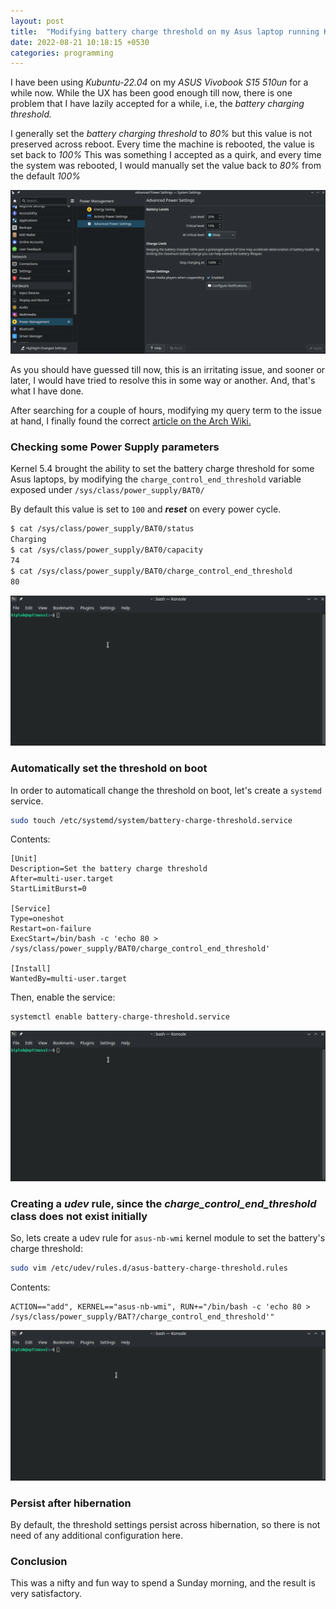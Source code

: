 ```yaml
---
layout: post
title:  "Modifying battery charge threshold on my Asus laptop running KDE"
date: 2022-08-21 10:18:15 +0530
categories: programming
---
```


I have been using _Kubuntu-22.04_ on my _ASUS Vivobook S15 510un_ for a while now. While the UX has been good enough till now, there is one problem that I have lazily accepted for a while, i.e, the _battery charging threshold._

I generally set the _battery charging threshold_ to _80%_ but this value is not preserved across reboot. Every time the machine is rebooted, the value is set back to _100%_ This was something I accepted as a quirk, and every time the system was rebooted, I would manually set the value back to _80%_ from the default _100%_

![Setting the battery charging threshold after reboot](/assets/gif/setting-battery-charge-threshold-kde.gif)

As you should have guessed till now, this is an irritating issue, and sooner or later, I would have tried to resolve this in some way or another. And, that's what I have done.

After searching for a couple of hours, modifying my query term to the issue at hand, I finally found the correct [article on the Arch Wiki.](https://wiki.archlinux.org/title/Laptop/ASUS#Battery_charge_threshold)

### Checking some Power Supply parameters

Kernel 5.4 brought the ability to set the battery charge threshold for some Asus laptops, by modifying the `charge_control_end_threshold` variable exposed under `/sys/class/power_supply/BAT0/`

By default this value is set to `100` and **_reset_** on every power cycle.

```bash
$ cat /sys/class/power_supply/BAT0/status
Charging
$ cat /sys/class/power_supply/BAT0/capacity
74
$ cat /sys/class/power_supply/BAT0/charge_control_end_threshold
80
```

![Checking some Power Supply Parameters](/assets/gif/asus-kde-checking-power-supply-param.gif)

### Automatically set the threshold on boot

In order to automaticall change the threshold on boot, let's create a `systemd` service. 

```bash
sudo touch /etc/systemd/system/battery-charge-threshold.service
```

Contents:

```text
[Unit]
Description=Set the battery charge threshold
After=multi-user.target
StartLimitBurst=0

[Service]
Type=oneshot
Restart=on-failure
ExecStart=/bin/bash -c 'echo 80 > /sys/class/power_supply/BAT0/charge_control_end_threshold'

[Install]
WantedBy=multi-user.target
```

Then, enable the service:

```bash
systemctl enable battery-charge-threshold.service
```

![Creating a systemd service to set threshold on boot](/assets/gif/kde-creating-systemd-service-battery-charge-threshold.gif)

### Creating a _udev_ rule, since the *charge_control_end_threshold* class does not exist initially

So, lets create a udev rule for `asus-nb-wmi` kernel module to set the battery's charge threshold:

```bash
sudo vim /etc/udev/rules.d/asus-battery-charge-threshold.rules
```

Contents:

```text
ACTION=="add", KERNEL=="asus-nb-wmi", RUN+="/bin/bash -c 'echo 80 > /sys/class/power_supply/BAT?/charge_control_end_threshold'"
```

![Creating a udev rule for charge control end threshold](/assets/gif/asus-kde-battery-charge-threshold-rules.gif)

### Persist after hibernation

By default, the threshold settings persist across hibernation, so there is not need of any additional configuration here. 

### Conclusion

This was a nifty and fun way to spend a Sunday morning, and the result is very satisfactory.
